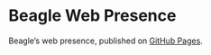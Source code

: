 # Beagle Web Presence

Beagle’s web presence, published on [GitHub Pages](https://Beagle-PSE.github.io/Beagle/branches/ConcurrentModificationException-fix).